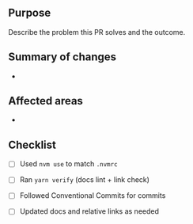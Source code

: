 ## Purpose

Describe the problem this PR solves and the outcome.

## Summary of changes

- 

## Affected areas

- 

## Checklist

- [ ] Used `nvm use` to match `.nvmrc`
- [ ] Ran `yarn verify` (docs lint + link check)
- [ ] Followed Conventional Commits for commits
- [ ] Updated docs and relative links as needed

